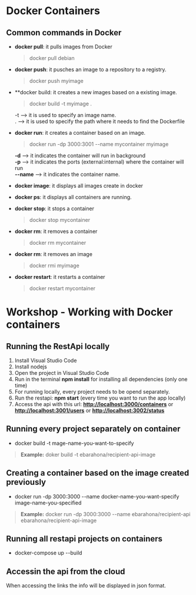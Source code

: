 # Docker Containers

## Common commands in Docker
- **docker pull**: it pulls images from Docker
    > docker pull debian
- **docker push**: it pusches an image to a repository to a registry.
    > docker push myimage
- **docker build: it creates a new images based on a existing image.
    > docker build -t myimage .
    
    -t --> it is used to specify an image name.  
    . --> it is used to specify the path where it needs to find the Dockerfile

- **docker run**: it creates a container based on an image.
    > docker run -dp 3000:3001 --name mycontainer myimage

    **-d** --> it indicates the container will run in background <br/>
    **-p** --> it indicates the ports (external:internal) where the container will run<br/>
    **--name** --> it indicates the container name.
- **docker image**: it displays all images create in docker
- **docker ps**: it displays all containers are running.
- **docker stop**: it stops a container
    > docker stop mycontainer
- **docker rm**: it removes a container
    > docker rm mycontainer
- **docker rm**: it removes an image
    > docker rmi myimage
- **docker restart**: it restarts a container
    > docker restart mycontainer
    
# Workshop -  Working with Docker containers

## Running the RestApi locally

1. Install Visual Studio Code
2. Install nodejs
3. Open the project in Visual Studio Code
4. Run in the terminal **npm install** for installing all dependencies (only one time)
5. For running locally, every project needs to be opend separately.
5. Run the restapi: **npm start** (every time you want to run the app locally)
6. Access the api with this url: [**http://localhost:3000/containers**](url) or [**http://localhost:3001/users**](url) or [**http://localhost:3002/status**](url)

## Running every project separately on container

- docker build -t mage-name-you-want-to-specify

> **Example:** doker build -t ebarahona/recipient-api-image

## Creating a container based on the image created previously

- docker run -dp 3000:3000 --name docker-name-you-want-specify image-name-you-specified

> **Example:** docker run -dp 3000:3000 --name ebarahona/recipient-api ebarahona/recipient-api-image

## Running all restapi projects on containers

- docker-compose up --build


## Accessin the api from the cloud

When accessing the links the info will be displayed in json format.

